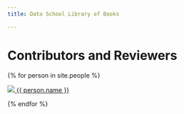 ```yaml
---
title: Data School Library of Books

---
```

<h1>Contributors and Reviewers</h1>

{% for person in site.people %}
  <person>
  <p>
      <a href="{{ person.url }}">
        <img src="{{ person.image }}">
        {{ person.name }}
      </a>
  </p>
  </person>
{% endfor %}
